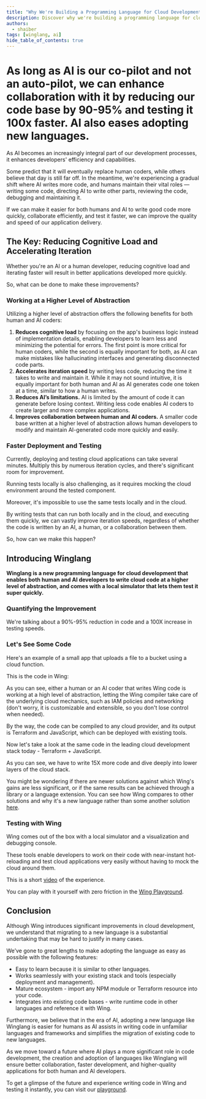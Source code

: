 ```yaml
---
title: "Why We're Building a Programming Language for Cloud Development in the AI Era"
description: Discover why we're building a programming language for cloud development in the era of generative AI.
authors: 
  - shaiber
tags: [winglang, ai]
hide_table_of_contents: true
---
```


# As long as AI is our co-pilot and not an auto-pilot, we can enhance collaboration with it by reducing our code base by 90-95% and testing it 100x faster. AI also eases adopting new languages.

As AI becomes an increasingly integral part of our development processes, it enhances developers' efficiency and capabilities. 

Some predict that it will eventually replace human coders, while others believe that day is still far off. In the meantime, we're experiencing a gradual shift where AI writes more code, and humans maintain their vital roles — writing some code, directing AI to write other parts, reviewing the code, debugging and maintaining it.

If we can make it easier for both humans and AI to write good code more quickly, collaborate efficiently, and test it faster, we can improve the quality and speed of our application delivery.

## The Key: Reducing Cognitive Load and Accelerating Iteration

Whether you're an AI or a human developer, reducing cognitive load and iterating faster will result in better applications developed more quickly.

So, what can be done to make these improvements?

### Working at a Higher Level of Abstraction

Utilizing a higher level of abstraction offers the following benefits for both human and AI coders:

1. **Reduces cognitive load** by focusing on the app's business logic instead of implementation details, enabling developers to learn less and minimizing the potential for errors. The first point is more critical for human coders, while the second is equally important for both, as AI can make mistakes like hallucinating interfaces and generating disconnected code parts.
2. **Accelerates iteration speed** by writing less code, reducing the time it takes to write and maintain it. While it may not sound intuitive, it is equally important for both human and AI as AI generates code one token at a time, similar to how a human writes.
3. **Reduces AI’s limitations.** AI is limited by the amount of code it can generate before losing context. Writing less code enables AI coders to create larger and more complex applications.
4. **Improves collaboration between human and AI coders.** A smaller code base written at a higher level of abstraction allows human developers to modify and maintain AI-generated code more quickly and easily.

### Faster Deployment and Testing

Currently, deploying and testing cloud applications can take several minutes. Multiply this by numerous iteration cycles, and there's significant room for improvement.

Running tests locally is also challenging, as it requires mocking the cloud environment around the tested component.

Moreover, it's impossible to use the same tests locally and in the cloud.

By writing tests that can run both locally and in the cloud, and executing them quickly, we can vastly improve iteration speeds, regardless of whether the code is written by an AI, a human, or a collaboration between them.

So, how can we make this happen?

## Introducing Winglang

**Winglang is a new programming language for cloud development that enables both human and AI developers to write cloud code at a higher level of abstraction, and comes with a local simulator that lets them test it super quickly.**

### Quantifying the Improvement

We're talking about a 90%-95% reduction in code and a 100X increase in testing speeds.

### Let's See Some Code

Here's an example of a small app that uploads a file to a bucket using a cloud function.

This is the code in Wing:
<Wing code here>

As you can see, either a human or an AI coder that writes Wing code is working at a high level of abstraction, letting the Wing compiler take care of the underlying cloud mechanics, such as IAM policies and networking (don't worry, it is customizable and extensible, so you don't lose control when needed).

By the way, the code can be compiled to any cloud provider, and its output is Terraform and JavaScript, which can be deployed with existing tools.

Now let's take a look at the same code in the leading cloud development stack today - Terraform + JavaScript.
<Terraform code here>

As you can see, we have to write 15X more code and dive deeply into lower layers of the cloud stack.

You might be wondering if there are newer solutions against which Wing's gains are less significant, or if the same results can be achieved through a library or a language extension. You can see how Wing compares to other solutions and why it's a new language rather than some another solution [here](https://docs.winglang.io/faq/why-a-language).

### Testing with Wing

Wing comes out of the box with a local simulator and a visualization and debugging console.

These tools enable developers to work on their code with near-instant hot-reloading and test cloud applications very easily without having to mock the cloud around them.

This is a short [video](https://www.youtube.com/watch?v=vHy1TM2JzUQ) of the experience.

You can play with it yourself with zero friction in the [Wing Playground](https://play.winglang.io/).

## Conclusion

Although Wing introduces significant improvements in cloud development, we understand that migrating to a new language is a substantial undertaking that may be hard to justify in many cases.

We’ve gone to great lengths to make adopting the language as easy as possible with the following features:

- Easy to learn because it is similar to other languages.
- Works seamlessly with your existing stack and tools (especially deployment and management).
- Mature ecosystem - import any NPM module or Terraform resource into your code.
- Integrates into existing code bases - write runtime code in other languages and reference it with Wing.

Furthermore, we believe that in the era of AI, adopting a new language like Winglang is easier for humans as AI assists in writing code in unfamiliar languages and frameworks and simplifies the migration of existing code to new languages.

As we move toward a future where AI plays a more significant role in code development, the creation and adoption of languages like Winglang will ensure better collaboration, faster development, and higher-quality applications for both human and AI developers.

To get a glimpse of the future and experience writing code in Wing and testing it instantly, you can visit our [playground](https://play.winglang.io/).